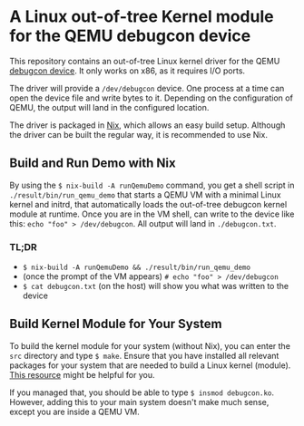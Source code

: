 # A Linux out-of-tree Kernel module for the QEMU debugcon device

This repository contains an out-of-tree Linux kernel driver for the QEMU
[debugcon device](https://phip1611.de/blog/how-to-use-qemus-debugcon-feature-and-write-to-a-file/).
It only works on x86, as it requires I/O ports.

The driver will provide a `/dev/debugcon` device. One process at a time can
open the device file and write bytes to it. Depending on the configuration of
QEMU, the output will land in the configured location.

The driver is packaged in [Nix](https://nixos.org/), which allows an easy build
setup. Although the driver can be built the regular way, it is recommended to
use Nix.

## Build and Run Demo with Nix
By using the `$ nix-build -A runQemuDemo` command, you get a shell script in
`./result/bin/run_qemu_demo` that starts a QEMU VM with a minimal Linux kernel
and initrd, that automatically loads the out-of-tree debugcon kernel module at
runtime. Once you are in the VM shell, can write to the device like this:
`echo "foo" > /dev/debugcon`. All output will land in `./debugcon.txt`.

### TL;DR
- `$ nix-build -A runQemuDemo && ./result/bin/run_qemu_demo`
- (once the prompt of the VM appears) `# echo "foo" > /dev/debugcon`
- `$ cat debugcon.txt` (on the host) will show you what was written to the
  device

## Build Kernel Module for Your System
To build the kernel module for your system (without Nix), you can enter the
`src` directory and type `$ make`. Ensure that you have installed all relevant
packages for your system that are needed to build a Linux kernel (module).
[This resource](https://wiki.ubuntu.com/Kernel/BuildYourOwnKernel) might be
helpful for you.

If you managed that, you should be able to type `$ insmod debugcon.ko`. However,
adding this to your main system doesn't make much sense, except you are inside a
QEMU VM.
